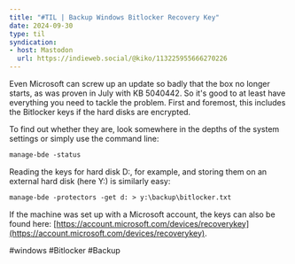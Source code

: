 ```yaml
---
title: "#TIL | Backup Windows Bitlocker Recovery Key"
date: 2024-09-30
type: til
syndication: 
- host: Mastodon
  url: https://indieweb.social/@kiko/113225955666270226
---
```


Even Microsoft can screw up an update so badly that the box no longer starts, as was proven in July with KB 5040442. So it's good to at least have everything you need to tackle the problem. First and foremost, this includes the Bitlocker keys if the hard disks are encrypted.

To find out whether they are, look somewhere in the depths of the system settings or simply use the command line:

```txt
manage-bde -status
```

Reading the keys for hard disk D:, for example, and storing them on an external hard disk (here Y:) is similarly easy:

```txt
manage-bde -protectors -get d: > y:\backup\bitlocker.txt
```

If the machine was set up with a Microsoft account, the keys can also be found here: [https://account.microsoft.com/devices/recoverykey](https://account.microsoft.com/devices/recoverykey).

#windows #Bitlocker #Backup
